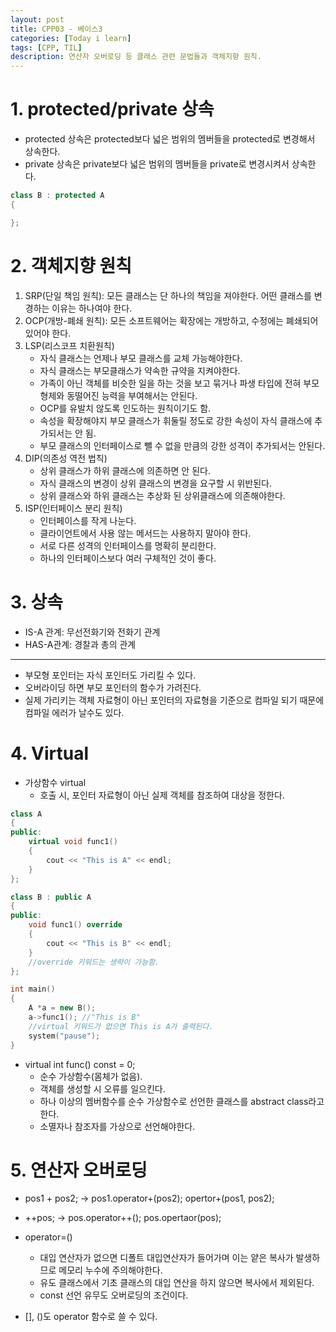 ```yaml
---
layout: post
title: CPP03 - 베이스3
categories: [Today i learn]
tags: [CPP, TIL]
description: 연산자 오버로딩 등 클래스 관련 문법들과 객체지향 원칙.
---
```


# 1. protected/private 상속

- protected 상속은 protected보다 넓은 범위의 멤버들을 protected로 변경해서 상속한다.
- private 상속은 private보다 넓은 범위의 멤버들을 private로 변경시켜서 상속한다.

```cpp
class B : protected A
{

};
```



# 2. 객체지향 원칙

1. SRP(단일 책임 원칙): 모든 클래스는 단 하나의 책임을 져야한다. 어떤 클래스를 변경하는 이유는 하나여야 한다.
2. OCP(개방-폐쇄 원칙): 모든 소프트웨어는 확장에는 개방하고, 수정에는 폐쇄되어있어야 한다.
3. LSP(리스코프 치환원칙)
   - 자식 클래스는 언제나 부모 클래스를 교체 가능해야한다. 
   - 자식 클래스는 부모클래스가 약속한 규약을 지켜야한다. 
   - 가족이 아닌 객체를 비슷한 일을 하는 것을 보고 묶거나 파생 타입에 전혀 부모 형제와 동떨어진 능력을 부여해서는 안된다. 
   - OCP를 유발치 않도록 인도하는 원칙이기도 함.
   - 속성을 확장해야지 부모 클래스가 휘둘릴 정도로 강한 속성이 자식 클래스에 추가되서는 안 됨.
   - 부모 클래스의 인터페이스로 뺄 수 없을 만큼의 강한 성격이 추가되서는 안된다.
4. DIP(의존성 역전 법칙)
   - 상위 클래스가 하위 클래스에 의존하면 안 된다.
   - 자식 클래스의 변경이 상위 클래스의 변경을 요구할 시 위반된다.
   - 상위 클래스와 하위 클래스는 추상화 된 상위클래스에 의존해야한다.
5. ISP(인터페이스 분리 원칙)
   - 인터페이스를 작게 나눈다.
   - 클라이언트에서 사용 않는 메서드는 사용하지 말아야 한다.
   - 서로 다른 성격의 인터페이스를 명확히 분리한다.
   - 하나의 인터페이스보다 여러 구체적인 것이 좋다.

# 3. 상속

- IS-A 관계: 무선전화기와 전화기 관계
- HAS-A관계: 경찰과 총의 관계

-----

- 부모형 포인터는 자식 포인터도 가리킬 수 있다.
- 오버라이딩 하면 부모 포인터의 함수가 가려진다.
- 실제 가리키는 객체 자료형이 아닌 포인터의 자료형을 기준으로 컴파일 되기 때문에 컴파일 에러가 날수도 있다.



# 4. Virtual

- 가상함수 virtual
  - 호출 시, 포인터 자료형이 아닌 실제 객체를 참조하여 대상을 정한다.

```cpp
class A
{
public:
	virtual void func1()
	{
		cout << "This is A" << endl;
	}
};

class B : public A
{
public:
	void func1() override
	{
		cout << "This is B" << endl;
	}
    //override 키워드는 생략이 가능함.
};

int main()
{
	A *a = new B();
	a->func1(); //"This is B"
    //virtual 키워드가 없으면 This is A가 출력된다.
	system("pause");
}
```

- virtual int func() const = 0;
  - 순수 가상함수(몸체가 없음). 
  - 객체를 생성할 시 오류를 일으킨다. 
  - 하나 이상의 멤버함수를 순수 가상함수로 선언한 클래스를 abstract class라고 한다.
  - 소멸자나 참조자를 가상으로 선언해야한다.

# 5. 연산자 오버로딩

- pos1 + pos2; -> pos1.operator+(pos2); opertor+(pos1, pos2);
- ++pos; -> pos.operator++(); pos.opertaor(pos);
- operator=()
  - 대입 연산자가 없으면 디폴트 대입연산자가 들어가며 이는 얕은 복사가 발생하므로 메모리 누수에 주의해야한다.
  - 유도 클래스에서 기초 클래스의 대입 연산을 하지 않으면 복사에서 제외된다.
  - const 선언 유무도 오버로딩의 조건이다.

- [], ()도 operator 함수로 쓸 수 있다.

